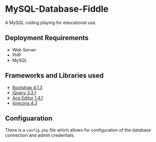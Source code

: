 # MySQL-Database-Fiddle
A MySQL coding playing for educational use.

## Deployment Requirements
- Web Server
- PHP
- MySQL

## Frameworks and Libraries used
- [Bootstrap 4.1.3](https://getbootstrap.com/)
- [jQuery 3.3.1](https://jquery.com/)
- [Ace Editor 1.4.1](https://ace.c9.io/)
- [Ionicons 4.3](https://ionicons.com/)

## Configuaration
There is a `config.php` file which allows for configuration of the database connection and admin credentials.
